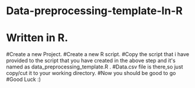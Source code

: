 # Data-preprocessing-template-In-R
# Written in R.
#Create a new Project.
#Create a new R script.
#Copy the script that i have provided to the script that you have created in the above step and it's named as data_preprocessing_template.R .
#Data.csv file is there,so just copy/cut it to your working directory.
#Now you should be good to go
#Good Luck :)